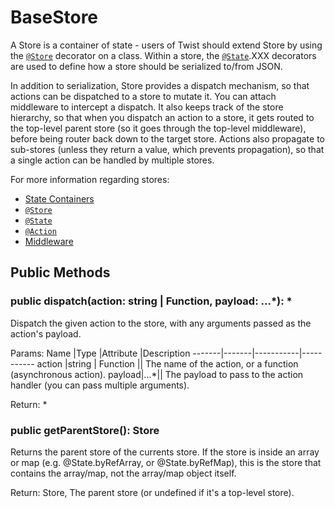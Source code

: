 # BaseStore

A Store is a container of state - users of Twist should extend Store by using the [`@Store`](../decorators/Store.md) decorator on a class. Within a store, the [`@State`](../decorators/State.md).XXX decorators are used to define how a store should be serialized to/from JSON.

In addition to serialization, Store provides a dispatch mechanism, so that actions can be dispatched to a store to mutate it. You can attach middleware to intercept a dispatch. It also keeps track of the store hierarchy, so that when you dispatch an action to a store, it gets routed to the top-level parent store (so it goes through the top-level middleware), before being router back down to the target store. Actions also propagate to sub-stores (unless they return a value, which prevents propagation), so that a single action can be handled by multiple stores.

For more information regarding stores:

* [State Containers](../../fundamentals/state-containers.md)
* [`@Store`](../decorators/Store.md)
* [`@State`](../decorators/State.md)
* [`@Action`](../decorators/Action.md)
* [Middleware](../middleware/index.md)

## Public Methods

### public dispatch(action: string | Function, payload: ...*): * 

Dispatch the given action to the store, with any arguments passed as the action's payload.

Params:
Name   |Type   |Attribute  |Description
-------|-------|-----------|-----------
action |string \| Function || The name of the action, or a function (asynchronous action).
payload|...*|| The payload to pass to the action handler (you can pass multiple arguments).

Return: *

### public getParentStore(): Store 

Returns the parent store of the currents store. If the store is inside an array or map (e.g. @State.byRefArray, or @State.byRefMap), this is the store that contains the array/map, not the array/map object itself.

Return: Store, The parent store (or undefined if it's a top-level store).